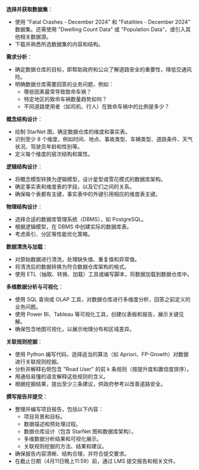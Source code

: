 **选择并获取数据集**：

- 使用 "Fatal Crashes - December 2024" 和 "Fatalities - December 2024" 数据集。还需使用 "Dwelling Count Data" 或 "Population Data"，或引入其他相关数据源。
- 下载并熟悉所选数据集的内容和结构。

**需求分析**：

- 确定数据仓库的目标，即帮助政府和公众了解道路安全的重要性，降低交通风险。
- 明确数据仓库需要回答的业务问题，例如：
  - 哪些因素最常导致致命车祸？
  - 特定地区的致命车祸数量趋势如何？
  - 不同道路使用者（如司机、行人）在致命车祸中的比例是多少？

**概念结构设计**：

- 绘制 StarNet 图，确定数据仓库的维度和事实表。
- 识别至少 8 个维度，例如时间、地点、事故类型、车辆类型、道路条件、天气状况、驾驶员年龄和性别等。
- 定义每个维度的层次结构和属性。

**逻辑结构设计**：

- 将概念模型转换为逻辑模型，设计星型或雪花模式的数据库架构。
- 确定事实表和维度表的字段，以及它们之间的关系。
- 确保每个表都有主键，事实表中的外键引用相应的维度表主键。

**物理结构设计**：

- 选择合适的数据库管理系统（DBMS），如 PostgreSQL。
- 根据逻辑模型，在 DBMS 中创建实际的数据库表。
- 考虑索引、分区等性能优化策略。

**数据清洗与加载**：

- 对原始数据进行清洗，处理缺失值、重复值和异常值。
- 将清洗后的数据转换为符合数据仓库架构的格式。
- 使用 ETL（抽取、转换、加载）工具或编写脚本，将数据加载到数据仓库中。

**多维数据分析与可视化**：

- 使用 SQL 查询或 OLAP 工具，对数据仓库进行多维度分析，回答之前定义的业务问题。
- 使用 Power BI、Tableau 等可视化工具，创建仪表板和报告，展示关键见解。
- 确保包含地图可视化，以展示地理分布和区域差异。

**关联规则挖掘**：

- 使用 Python 编写代码，选择适当的算法（如 Apriori、FP-Growth）对数据进行关联规则挖掘。
- 分析并解释右侧包含 "Road User" 的前 k 条规则（按提升度和置信度排序）。
- 用通俗易懂的语言解释这些规则的含义。
- 根据挖掘结果，提出至少三条建议，供政府参考以改善道路安全。

**撰写报告并提交**：

- 整理并编写项目报告，包括以下内容：
  - 项目背景和目标。
  - 数据描述和预处理过程。
  - 数据仓库设计（包含 StarNet 图和数据库架构）。
  - 多维数据分析结果和可视化展示。
  - 关联规则挖掘的方法、结果和建议。
- 确保报告内容清晰、结构合理，并符合提交要求。
- 在截止日期（4月11日晚上11:59）前，通过 LMS 提交报告和相关文件。
